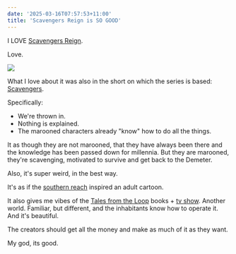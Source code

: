 ```yaml
---
date: '2025-03-16T07:57:53+11:00'
title: 'Scavengers Reign is SO GOOD'
---
```


I LOVE [Scavengers Reign](https://en.wikipedia.org/wiki/Scavengers_Reign).

Love.

![](/blog/pics/Scavengers-Reign.webp)

What I love about it was also in the short on which the series is based: [Scavengers](https://www.youtube.com/watch?v=1TRzemJbUsw&ab_channel=CharlesHuettner).

Specifically:

- We're thrown in.
- Nothing is explained.
- The marooned characters already "know" how to do all the things.

It as though they are not marooned, that they have always been there and the knowledge has been passed down for millennia. But they are marooned, they're scavenging, motivated to survive and get back to the Demeter.

Also, it's super weird, in the best way.

It's as if the [southern reach](https://en.wikipedia.org/wiki/Southern_Reach_Series) inspired an adult cartoon.

It also gives me vibes of the [Tales from the Loop](https://www.goodreads.com/series/308269-tales-from-the-loop) books + [tv show](https://en.wikipedia.org/wiki/Tales_from_the_Loop). Another world. Familiar, but different, and the inhabitants know how to operate it. And it's beautiful.

The creators should get all the money and make as much of it as they want.

My god, its good.

